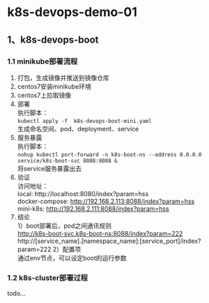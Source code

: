 # k8s-devops-demo-01
## 1、k8s-devops-boot
### 1.1 minikube部署流程
1. 打包，生成镜像并推送到镜像仓库
2. centos7安装minikube环境
3. centos7上拉取镜像
4. 部署  
执行脚本：  
``
kubectl apply -f  k8s-devops-boot-mini.yaml
``     
生成命名空间、pod、deployment、service
5. 服务暴露  
执行脚本：  
``
nohup kubectl port-forward -n k8s-boot-ns --address 0.0.0.0  service/k8s-boot-svc 8088:8088 &
``  
将service服务暴露出去  
6. 验证  
访问地址：  
local: http://localhost:8080/index?param=hss  
docker-compose: http://192.168.2.113:8088/index?param=hss  
mini-k8s: http://192.168.2.111:8088/index?param=hss
7. 结论  
1）boot部署后，pod之间通讯规则  
http://k8s-boot-svc.k8s-boot-ns:8088/index?param=222  
http://[service_name].[namespace_name]:[service_port]/index?param=222
2）配置项  
通过env节点，可以设定boot的运行参数
### 1.2 k8s-cluster部署过程
todo...